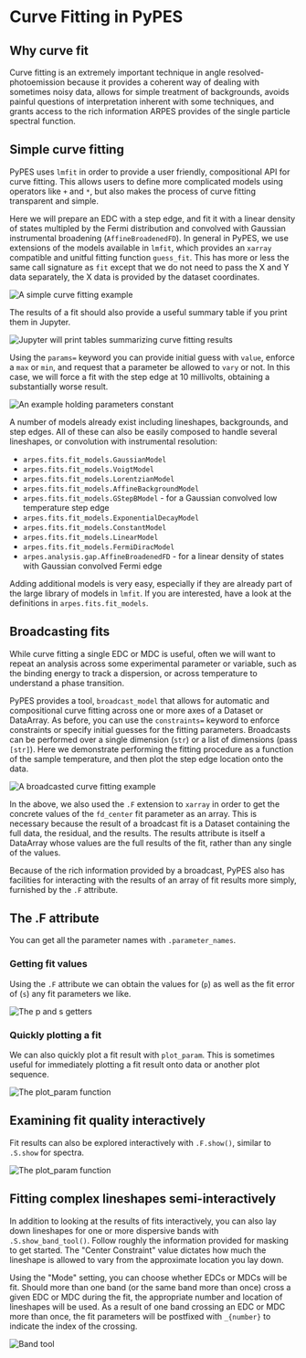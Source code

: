 # Curve Fitting in PyPES

## Why curve fit

Curve fitting is an extremely important technique in angle resolved-photoemission 
because it provides a coherent way of dealing with sometimes noisy data, allows for simple 
treatment of backgrounds, avoids painful questions of interpretation inherent with some
techniques, and grants access to the rich information ARPES provides of the single particle
spectral function.

## Simple curve fitting

PyPES uses `lmfit` in order to provide a user friendly, compositional API for curve fitting. 
This allows users to define more complicated models using operators like `+` and `*`, but also
makes the process of curve fitting transparent and simple.

Here we will prepare an EDC with a step edge, and fit it with a linear density of states multipled
by the Fermi distribution and convolved with Gaussian instrumental broadening (`AffineBroadenedFD`).
In general in PyPES, we use extensions of the models available in `lmfit`, which provides an `xarray`
compatible and unitful fitting function `guess_fit`. This has more or less the same call signature as
`fit` except that we do not need to pass the X and Y data separately, the X data is provided by the
dataset coordinates. 

![A simple curve fitting example](static/curve-fit.png)

The results of a fit should also provide a useful summary table if you print them in Jupyter.

![Jupyter will print tables summarizing curve fitting results](static/curve-fit-table.png)

Using the `params=` keyword you can provide initial guess with `value`, enforce a `max` or `min`, 
and request that a parameter be allowed to `vary` or not. In this case, we will force a fit with 
the step edge at 10 millivolts, obtaining a substantially worse result. 

![An example holding parameters constant](static/curve-fit-parameters.png)

A number of models already exist including lineshapes, backgrounds, and step edges. All of these 
can also be easily composed to handle several lineshapes, or convolution with instrumental resolution:

* `arpes.fits.fit_models.GaussianModel`
* `arpes.fits.fit_models.VoigtModel`
* `arpes.fits.fit_models.LorentzianModel`
* `arpes.fits.fit_models.AffineBackgroundModel`
* `arpes.fits.fit_models.GStepBModel` - for a Gaussian convolved low temperature step edge
* `arpes.fits.fit_models.ExponentialDecayModel`
* `arpes.fits.fit_models.ConstantModel`
* `arpes.fits.fit_models.LinearModel`
* `arpes.fits.fit_models.FermiDiracModel`
* `arpes.analysis.gap.AffineBroadenedFD` - for a linear density of states with 
  Gaussian convolved Fermi edge
  
Adding additional models is very easy, especially if they are already part of the large library of 
models in `lmfit`. If you are interested, have a look at the definitions in `arpes.fits.fit_models`.

## Broadcasting fits

While curve fitting a single EDC or MDC is useful, often we will want to repeat an analysis across some
experimental parameter or variable, such as the binding energy to track a dispersion, or across temperature
to understand a phase transition.

PyPES provides a tool, `broadcast_model` that allows for automatic and compositional curve fitting across 
one or more axes of a Dataset or DataArray. As before, you can use the `constraints=` keyword to 
enforce constraints or specify initial guesses for the fitting parameters. Broadcasts can be performed 
over a single dimension (`str`) or a list of dimensions (pass `[str]`). Here we demonstrate performing 
the fitting procedure as a function of the sample temperature, and then plot the step edge 
location onto the data.

![A broadcasted curve fitting example](static/broadcast.png)

In the above, we also used the `.F` extension to `xarray` in order to get the concrete values of the
`fd_center` fit parameter as an array. This is necessary because the result of a broadcast fit is a 
Dataset containing the full data, the residual, and the results. The results attribute is itself a 
DataArray whose values are the full results of the fit, rather than any single of the values.

Because of the rich information provided by a broadcast, PyPES also has facilities for interacting with
the results of an array of fit results more simply, furnished by the `.F` attribute.  

## The .F attribute

You can get all the parameter names with `.parameter_names`.

### Getting fit values

Using the `.F` attribute we can obtain the values for (`p`) as well as the fit error of (`s`) any 
fit parameters we like.

![The p and s getters](static/p-and-s.png)

### Quickly plotting a fit

We can also quickly plot a fit result with `plot_param`. This is sometimes useful for immediately 
plotting a fit result onto data or another plot sequence.

![The plot_param function](static/plot-param.png)

## Examining fit quality interactively

Fit results can also be explored interactively with `.F.show()`, similar to `.S.show` for spectra.

![The plot_param function](static/fit-result-diagnostic.png)

## Fitting complex lineshapes semi-interactively

In addition to looking at the results of fits interactively, you can also lay down lineshapes for 
one or more dispersive bands with `.S.show_band_tool()`. Follow roughly the information provided for
masking to get started. The "Center Constraint" value dictates how much the lineshape is allowed to
vary from the approximate location you lay down.

Using the "Mode" setting, you can choose whether EDCs or MDCs will be fit. Should more than one band
(or the same band more than once) cross a given EDC or MDC during the fit, the appropriate number
and location of lineshapes will be used. As a result of one band crossing an EDC or MDC more than once,
the fit parameters will be postfixed with `_{number}` to indicate the index of the crossing.   

![Band tool](static/band-tool.png)    
